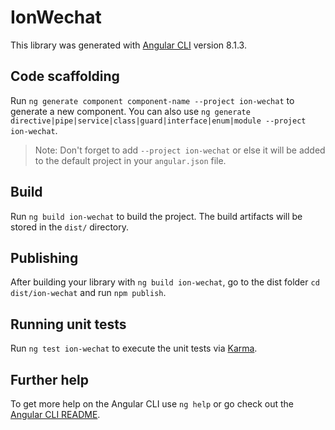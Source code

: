 # IonWechat

This library was generated with [Angular CLI](https://github.com/angular/angular-cli) version 8.1.3.

## Code scaffolding

Run `ng generate component component-name --project ion-wechat` to generate a new component. You can also use `ng generate directive|pipe|service|class|guard|interface|enum|module --project ion-wechat`.
> Note: Don't forget to add `--project ion-wechat` or else it will be added to the default project in your `angular.json` file. 

## Build

Run `ng build ion-wechat` to build the project. The build artifacts will be stored in the `dist/` directory.

## Publishing

After building your library with `ng build ion-wechat`, go to the dist folder `cd dist/ion-wechat` and run `npm publish`.

## Running unit tests

Run `ng test ion-wechat` to execute the unit tests via [Karma](https://karma-runner.github.io).

## Further help

To get more help on the Angular CLI use `ng help` or go check out the [Angular CLI README](https://github.com/angular/angular-cli/blob/master/README.md).
